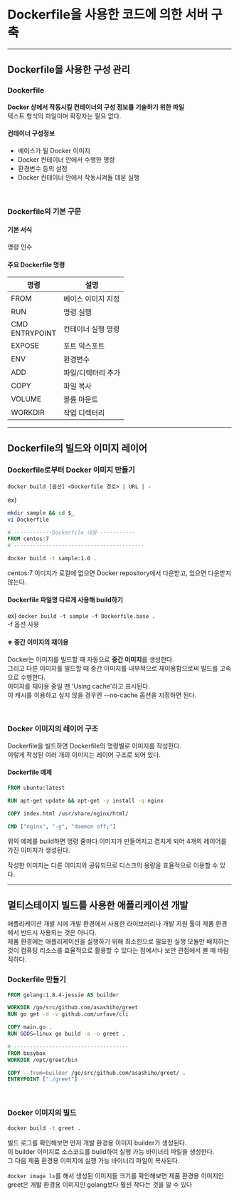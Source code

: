 # Dockerfile을 사용한 코드에 의한 서버 구축

---

## Dockerfile을 사용한 구성 관리
### Dockerfile
**Docker 상에서 작동시킬 컨테이너의 구성 정보를 기술하기 위한 파일**  
텍스트 형식의 파일이며 확장자는 필요 없다.

#### 컨테이너 구성정보
- 베이스가 될 Docker 이미지
- Docker 컨테이너 안에서 수행한 명령
- 환경변수 등의 설정
- Docker 컨테이너 안에서 작동시켜둘 데몬 실행

<br/>

### Dockerfile의 기본 구문
#### 기본 서식
명령 인수

#### 주요 Dockerfile 명령
명령 | 설명
--- | ---
FROM | 베이스 이미지 지정
RUN | 명령 실행
CMD<br/>ENTRYPOINT | 컨테이너 실행 명령
EXPOSE | 포트 익스포트
ENV | 환경변수
ADD | 파일/디렉터리 추가
COPY | 파일 복사
VOLUME | 볼륨 마운트
WORKDIR | 작업 디렉터리

---

## Dockerfile의 빌드와 이미지 레이어
### Dockerfile로부터 Docker 이미지 만들기
`docker build [옵션] <Dockerfile 경로> | URL | -`

ex)  
```bash
mkdir sample && cd $_
vi Dockerfile
```
```dockerfile
# ------------Dockerfile 내용------------
FROM centos:7
# -----------------------------------------
```
```bash
docker build -t sample:1.0 .
```
centos:7 이미지가 로컬에 없으면 Docker repository에서 다운받고, 있으면 다운받지 않는다.

#### Dockerfile 파일명 다르게 사용해 build하기
ex) `docker build -t sample -f Dockerfile.base .`  
-f 옵션 사용

#### ※ 중간 이미지의 재이용
Docker는 이미지를 빌드할 때 자동으로 **중간 이미지**를 생성한다.  
그리고 다른 이미지를 빌드할 때 중간 이미지를 내부적으로 재이용함으로써 빌드를 고속으로 수행한다.  
이미지를 재이용 중일 땐 'Using cache'라고 표시된다.  
이 캐시를 이용하고 싶지 않을 경우엔 --no-cache 옵션을 지정하면 된다.

<br/>

### Docker 이미지의 레이어 구조
Dockerfile을 빌드하면 Dockerfile의 명령별로 이미지를 작성한다.  
이렇게 작성된 여러 개의 이미지는 레이어 구조로 되어 있다.  

#### Dockerfile 예제
```dockerfile
FROM ubuntu:latest

RUN apt-get update && apt-get -y install -q nginx

COPY index.html /usr/share/nginx/html/

CMD ["nginx", "-g", "daemon off;"]
```

위의 예제를 build하면 명령 줄마다 이미지가 만들어지고 겹치게 되어 4개의 레이어를 가진 이미지가 생성된다.

작성한 이미지는 다른 이미지와 공유되므로 디스크의 용량을 효율적으로 이용할 수 있다.

---

## 멀티스테이지 빌드를 사용한 애플리케이션 개발
애플리케이션 개발 시에 개발 환경에서 사용한 라이브러리나 개발 지원 툴이 제품 환경에서 반드시 사용되는 것은 아니다.  
제품 환경에는 애플리케이션을 실행하기 위해 최소한으로 필요한 실행 모듈만 배치하는 것이 컴퓨팅 리소스를 효율적으로 활용할 수 있다는 점에서나 보안 관점에서 볼 때 바람직하다.

### Dockerfile 만들기
```dockerfile
FROM golang:1.8.4-jessie AS builder

WORKDIR /go/src/github.com/asashiho/greet
RUN go get -d -v github.com/urfave/cli

COPY main.go .
RUN GOOS=linux go build -a -o greet .

# ------------------------------------
FROM busybox
WORKDIR /opt/greet/bin

COPY --from=builder /go/src/github.com/asashiho/greet/ .
ENTRYPOINT ["./greet"]
```

<br/>

### Docker 이미지의 빌드 
```bash
docker build -t greet .
```

빌드 로그를 확인해보면 먼저 개발 환경용 이미지 builder가 생성된다.  
이 builder 이미지로 소스코드를 build하여 실행 가능 바이너리 파일을 생성한다.  
그 다음 제품 환경용 이미지에 실행 가능 바이너리 파일이 복사된다.

`docker image ls`를 해서 생성된 이미지들 크기를 확인해보면 제품 환경용 이미지인 greet은 개발 환경용 이미지인 golang보다 훨씬 작다는 것을 알 수 있다
